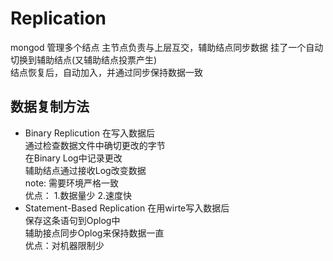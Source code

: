 # Replication
mongod  管理多个结点
主节点负责与上层互交，辅助结点同步数据
挂了一个自动切换到辅助结点(又辅助结点投票产生)  
结点恢复后，自动加入，并通过同步保持数据一致

## 数据复制方法
- Binary Replicution
在写入数据后  
通过检查数据文件中确切更改的字节  
在Binary Log中记录更改  
辅助结点通过接收Log改变数据  
note:
需要环境严格一致  
优点：
1.数据量少
2.速度快
- Statement-Based Replication
在用wirte写入数据后  
保存这条语句到Oplog中  
辅助接点同步Oplog来保持数据一直  
优点：对机器限制少